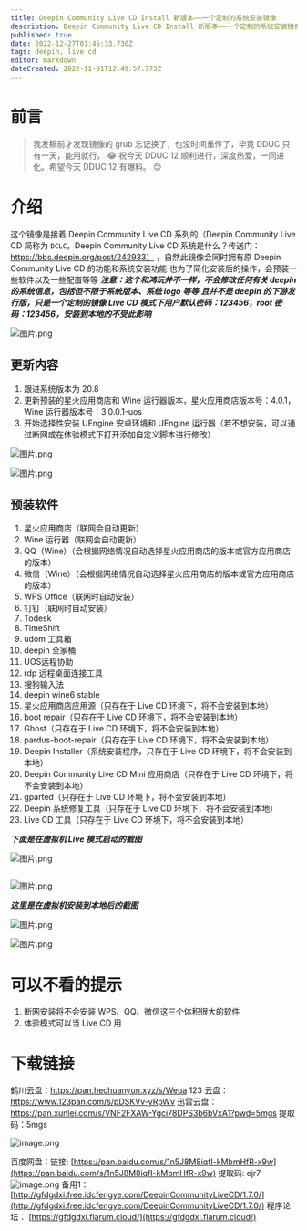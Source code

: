 ```yaml
---
title: Deepin Community Live CD Install 新版本——一个定制的系统安装镜像
description: Deepin Community Live CD Install 新版本——一个定制的系统安装镜像
published: true
date: 2022-12-27T01:45:33.730Z
tags: deepin, live cd
editor: markdown
dateCreated: 2022-11-01T12:49:57.773Z
---
```


# 前言

> 我发稿前才发现镜像的 grub 忘记换了，也没时间重传了，毕竟 DDUC 只有一天，能用就行。
> :joy:
> 祝今天 DDUC 12 顺利进行，深度热爱，一同进化。希望今天 DDUC 12 有爆料。
> :blush:

# 介绍

这个镜像是接着 Deepin Community Live CD 系列的（Deepin Community Live CD 简称为 `DCLC`，Deepin Community Live CD 系统是什么？传送门：https://bbs.deepin.org/post/242933） ，自然此镜像会同时拥有原 Deepin Community Live CD 的功能和系统安装功能
也为了简化安装后的操作，会预装一些软件以及一些配置等等
***注意：这个和鸿玩并不一样，不会修改任何有关 deepin 的系统信息，包括但不限于系统版本、系统 logo 等等***
***且并不是 deepin 的下游发行版，只是一个定制的镜像***
***Live CD 模式下用户默认密码：123456，root 密码：123456，安装到本地的不受此影响***

![图片.png](https://storage.deepin.org/thread/202212240937174208_图片.png)

## 更新内容

1. 跟进系统版本为 20.8
2. 更新预装的星火应用商店和 Wine 运行器版本，星火应用商店版本号：4.0.1，Wine 运行器版本号：3.0.0.1-uos
3. 开始选择性安装 UEngine 安卓环境和 UEngine 运行器（若不想安装，可以通过断网或在体验模式下打开添加自定义脚本进行修改）

![图片.png](https://storage.deepin.org/thread/202212240941481968_图片.png)

![图片.png](https://storage.deepin.org/thread/202212240941227743_图片.png)

## 预装软件

1. 星火应用商店（联网会自动更新）
2. Wine 运行器（联网会自动更新）
3. QQ（Wine）（会根据网络情况自动选择星火应用商店的版本或官方应用商店的版本）
4. 微信（Wine）（会根据网络情况自动选择星火应用商店的版本或官方应用商店的版本）
5. WPS Office（联网时自动安装）
6. 钉钉（联网时自动安装）
7. Todesk
8. TimeShift
9. udom 工具箱
10. deepin 全家桶
11. UOS远程协助
12. rdp 远程桌面连接工具
13. 搜狗输入法
14. deepin wine6 stable
15. 星火应用商店应用源（只存在于 Live CD 环境下，将不会安装到本地）
16. boot repair（只存在于 Live CD 环境下，将不会安装到本地）
17. Ghost（只存在于 Live CD 环境下，将不会安装到本地）
18. pardus-boot-repair（只存在于 Live CD 环境下，将不会安装到本地）
19. Deepin Installer（系统安装程序，只存在于 Live CD 环境下，将不会安装到本地）
20. Deepin Community Live CD Mini 应用商店（只存在于 Live CD 环境下，将不会安装到本地）
21. gparted（只存在于 Live CD 环境下，将不会安装到本地）
22. Deepin 系统修复工具（只存在于 Live CD 环境下，将不会安装到本地）
23. Live CD 工具（只存在于 Live CD 环境下，将不会安装到本地）

***下面是在虚拟机 Live 模式启动的截图***

![图片.png](https://storage.deepin.org/thread/202212240935037342_图片.png)

```

```

![图片.png](https://storage.deepin.org/thread/202212240934551223_图片.png)

***这里是在虚拟机安装到本地后的截图***

![图片.png](https://storage.deepin.org/thread/202212240949293710_图片.png)

![图片.png](https://storage.deepin.org/thread/202212240949384535_图片.png)

# 可以不看的提示

1. 断网安装将不会安装 WPS、QQ、微信这三个体积很大的软件
2. 体验模式可以当 Live CD 用

# 下载链接

鹤川云盘：https://pan.hechuanyun.xyz/s/Weua
123 云盘：https://www.123pan.com/s/pDSKVv-yRpWv
迅雷云盘：https://pan.xunlei.com/s/VNF2FXAW-Ygci78DPS3b6bVxA1?pwd=5mgs   提取码：5mgs

![image.png](https://storage.deepin.org/thread/202210231313582420_image.png)

百度网盘：链接: [https://pan.baidu.com/s/1n5J8M8iqfI-kMbmHfR-x9w](https://pan.baidu.com/s/1n5J8M8iqfI-kMbmHfR-x9w) 提取码: ejr7
![image.png](https://storage.deepin.org/thread/202203201435562540_image.png)
备用1：[http://gfdgdxi.free.idcfengye.com/DeepinCommunityLiveCD/1.7.0/](http://gfdgdxi.free.idcfengye.com/DeepinCommunityLiveCD/1.7.0/)
程序论坛： [https://gfdgdxi.flarum.cloud/](https://gfdgdxi.flarum.cloud/)

